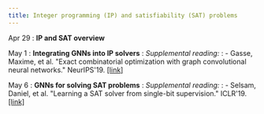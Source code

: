 ```yaml
---
title: Integer programming (IP) and satisfiability (SAT) problems
---
```


Apr 29
: **IP and SAT overview**

May 1
: **Integrating GNNs into IP solvers**
: *Supplemental reading:*
: - Gasse, Maxime, et al. "Exact combinatorial optimization with graph convolutional neural networks." NeurIPS'19. [[link]](https://arxiv.org/pdf/1906.01629.pdf)

May 6
: **GNNs for solving SAT problems**
: *Supplemental reading:*
: - Selsam, Daniel, et al. "Learning a SAT solver from single-bit supervision." ICLR'19. [[link]](https://arxiv.org/pdf/1802.03685.pdf)
